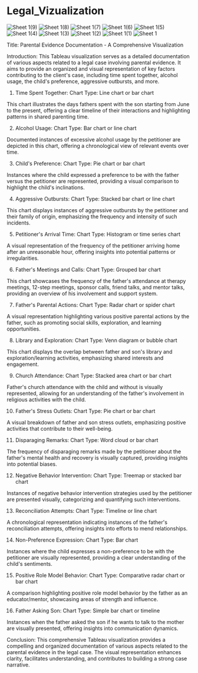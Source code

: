 # Legal_Vizualization

![Sheet 1(9)](https://github.com/stevenrayhinojosa-gmail-com/Tableau-Viz-Law/assets/17886818/14b66403-ed36-4627-800b-cd9fc94df096)
![Sheet 1(8)](https://github.com/stevenrayhinojosa-gmail-com/Tableau-Viz-Law/assets/17886818/15bb4ecd-fc41-42f0-99a5-2646f82a80a2)
![Sheet 1(7)](https://github.com/stevenrayhinojosa-gmail-com/Tableau-Viz-Law/assets/17886818/5fd1f647-823e-4ec0-ab4f-1c51bb5d2248)
![Sheet 1(6)](https://github.com/stevenrayhinojosa-gmail-com/Tableau-Viz-Law/assets/17886818/0a30ee45-ab1f-47f4-86c7-058e574eefe8)
![Sheet 1(5)](https://github.com/stevenrayhinojosa-gmail-com/Tableau-Viz-Law/assets/17886818/31ddfc1f-46df-4c10-9be4-f5dbba8c3074)
![Sheet 1(4)](https://github.com/stevenrayhinojosa-gmail-com/Tableau-Viz-Law/assets/17886818/34e7c96c-dc37-4650-bd4e-71efa29cdddb)
![Sheet 1(3)](https://github.com/stevenrayhinojosa-gmail-com/Tableau-Viz-Law/assets/17886818/c83040b1-bbb3-47e0-83e9-c2944a367922)
![Sheet 1(2)](https://github.com/stevenrayhinojosa-gmail-com/Tableau-Viz-Law/assets/17886818/4cbee646-86ed-4cba-80f4-68e460ec8740)
![Sheet 1(1)](https://github.com/stevenrayhinojosa-gmail-com/Tableau-Viz-Law/assets/17886818/15776367-bb2d-4952-ab95-f35a09f8a9af)
![Sheet 1](https://github.com/stevenrayhinojosa-gmail-com/Tableau-Viz-Law/assets/17886818/4969c979-b157-42dc-b475-219dfa55e2b0)

Title: Parental Evidence Documentation - A Comprehensive Visualization

Introduction:
This Tableau visualization serves as a detailed documentation of various aspects related to a legal case involving parental evidence. It aims to provide an organized and visual representation of key factors contributing to the client's case, including time spent together, alcohol usage, the child's preference, aggressive outbursts, and more.

1. Time Spent Together:
Chart Type: Line chart or bar chart

This chart illustrates the days fathers spent with the son starting from June to the present, offering a clear timeline of their interactions and highlighting patterns in shared parenting time.

2. Alcohol Usage:
Chart Type: Bar chart or line chart

Documented instances of excessive alcohol usage by the petitioner are depicted in this chart, offering a chronological view of relevant events over time.

3. Child's Preference:
Chart Type: Pie chart or bar chart

Instances where the child expressed a preference to be with the father versus the petitioner are represented, providing a visual comparison to highlight the child's inclinations.

4. Aggressive Outbursts:
Chart Type: Stacked bar chart or line chart

This chart displays instances of aggressive outbursts by the petitioner and their family of origin, emphasizing the frequency and intensity of such incidents.

5. Petitioner's Arrival Time:
Chart Type: Histogram or time series chart

A visual representation of the frequency of the petitioner arriving home after an unreasonable hour, offering insights into potential patterns or irregularities.

6. Father's Meetings and Calls:
Chart Type: Grouped bar chart

This chart showcases the frequency of the father's attendance at therapy meetings, 12-step meetings, sponsor calls, friend talks, and mentor talks, providing an overview of his involvement and support system.

7. Father's Parental Actions:
Chart Type: Radar chart or spider chart

A visual representation highlighting various positive parental actions by the father, such as promoting social skills, exploration, and learning opportunities.

8. Library and Exploration:
Chart Type: Venn diagram or bubble chart

This chart displays the overlap between father and son's library and exploration/learning activities, emphasizing shared interests and engagement.

9. Church Attendance:
Chart Type: Stacked area chart or bar chart

Father's church attendance with the child and without is visually represented, allowing for an understanding of the father's involvement in religious activities with the child.

10. Father's Stress Outlets:
Chart Type: Pie chart or bar chart

A visual breakdown of father and son stress outlets, emphasizing positive activities that contribute to their well-being.

11. Disparaging Remarks:
Chart Type: Word cloud or bar chart

The frequency of disparaging remarks made by the petitioner about the father's mental health and recovery is visually captured, providing insights into potential biases.

12. Negative Behavior Intervention:
Chart Type: Treemap or stacked bar chart

Instances of negative behavior intervention strategies used by the petitioner are presented visually, categorizing and quantifying such interventions.

13. Reconciliation Attempts:
Chart Type: Timeline or line chart

A chronological representation indicating instances of the father's reconciliation attempts, offering insights into efforts to mend relationships.

14. Non-Preference Expression:
Chart Type: Bar chart

Instances where the child expresses a non-preference to be with the petitioner are visually represented, providing a clear understanding of the child's sentiments.

15. Positive Role Model Behavior:
Chart Type: Comparative radar chart or bar chart

A comparison highlighting positive role model behavior by the father as an educator/mentor, showcasing areas of strength and influence.

16. Father Asking Son:
Chart Type: Simple bar chart or timeline

Instances when the father asked the son if he wants to talk to the mother are visually presented, offering insights into communication dynamics.

Conclusion:
This comprehensive Tableau visualization provides a compelling and organized documentation of various aspects related to the parental evidence in the legal case. The visual representation enhances clarity, facilitates understanding, and contributes to building a strong case narrative.
